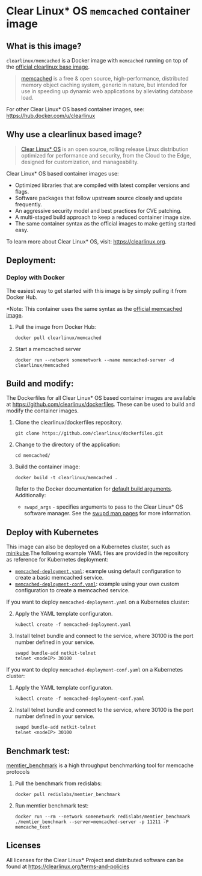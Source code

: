 # Clear Linux* OS `memcached` container image

<!-- Required -->
## What is this image?

`clearlinux/memcached` is a Docker image with `memcached` running on top of the
[official clearlinux base image](https://hub.docker.com/_/clearlinux). 

<!-- application introduction -->
> [memcached](https://memcached.org/) is a free & open source, high-performance, distributed memory object caching system, 
> generic in nature, but intended for use in speeding up dynamic web applications by alleviating database load.

For other Clear Linux* OS
based container images, see: https://hub.docker.com/u/clearlinux

## Why use a clearlinux based image?

<!-- CL introduction -->
> [Clear Linux* OS](https://clearlinux.org/) is an open source, rolling release
> Linux distribution optimized for performance and security, from the Cloud to
> the Edge, designed for customization, and manageability.

Clear Linux* OS based container images use:
* Optimized libraries that are compiled with latest compiler versions and
  flags.
* Software packages that follow upstream source closely and update frequently.
* An aggressive security model and best practices for CVE patching.
* A multi-staged build approach to keep a reduced container image size.
* The same container syntax as the official images to make getting started
  easy. 

To learn more about Clear Linux* OS, visit: https://clearlinux.org.

<!-- Required -->
## Deployment:

### Deploy with Docker
The easiest way to get started with this image is by simply pulling it from
Docker Hub. 

*Note: This container uses the same syntax as the [official memcached
image](https://hub.docker.com/_/memcached).  

1. Pull the image from Docker Hub:
    ```
    docker pull clearlinux/memcached
    ```
2. Start a memcached server 
    ```
    docker run --network somenetwork --name memcached-server -d clearlinux/memcached
    ```

<!-- Required -->
## Build and modify:

The Dockerfiles for all Clear Linux* OS based container images are available at
https://github.com/clearlinux/dockerfiles. These can be used to build and
modify the container images.

1. Clone the clearlinux/dockerfiles repository.
    ```
    git clone https://github.com/clearlinux/dockerfiles.git
    ```

2. Change to the directory of the application:
    ```
    cd memcached/
    ```

3. Build the container image:
    ```
    docker build -t clearlinux/memcached .
    ```

   Refer to the Docker documentation for [default build
   arguments](https://docs.docker.com/engine/reference/builder/#arg).
   Additionally:
   
   - `swupd_args` - specifies arguments to pass to the Clear Linux* OS software
     manager. See the [swupd man
     pages](https://github.com/clearlinux/swupd-client/blob/master/docs/swupd.1.rst#options)
     for more information.

<!-- Optional -->

## Deploy with Kubernetes

This image can also be deployed on a Kubernetes cluster, such as [minikube](https://kubernetes.io/docs/setup/learning-environment/minikube/).The following example YAML files are provided in the repository as reference for Kubernetes deployment:

- [`memcached-deployment.yaml`](https://github.com/clearlinux/dockerfiles/blob/master/memcached/memcached-deployment.yaml): example using default configuration to create a basic memcached service.
- [`memcached-deployment-conf.yaml`](https://github.com/clearlinux/dockerfiles/blob/master/memcached/memcached-deployment-conf.yaml): example using your own custom configuration to create a  memcached service.



If you want to deploy `memcached-deployment.yaml` on a Kubernetes cluster:

2. Apply the YAML template configuraton.

   ```
   kubectl create -f memcached-deployment.yaml
   ```

3. Install telnet bundle and connect to the service, where 30100 is the port number defined in your service.

   ```
   swupd bundle-add netkit-telnet
   telnet <nodeIP> 30100
   ```

   

If you want to deploy `memcached-deployment-conf.yaml` on a Kubernetes cluster:

1. Apply the YAML template configuraton.

   ```
   kubectl create -f memcached-deployment-conf.yaml
   ```

2. Install telnet bundle and connect to the service, where 30100 is the port number defined in your service.

   ```
   swupd bundle-add netkit-telnet
   telnet <nodeIP> 30100
   ```

   

## Benchmark test: 
[memtier_benchmark](https://github.com/RedisLabs/memtier_benchmark) is a high throughput benchmarking tool for memcache protocols
1. Pull the benchmark from redislabs:
    ```
    docker pull redislabs/memtier_benchmark
    ```
2. Run memtier benchmark test:  
    ```
    docker run --rm --network somenetwork redislabs/memtier_benchmark ./memtier_benchmark --server=memcached-server -p 11211 -P memcache_text
    ```

<!-- Required -->
## Licenses

All licenses for the Clear Linux* Project and distributed software can be found
at https://clearlinux.org/terms-and-policies